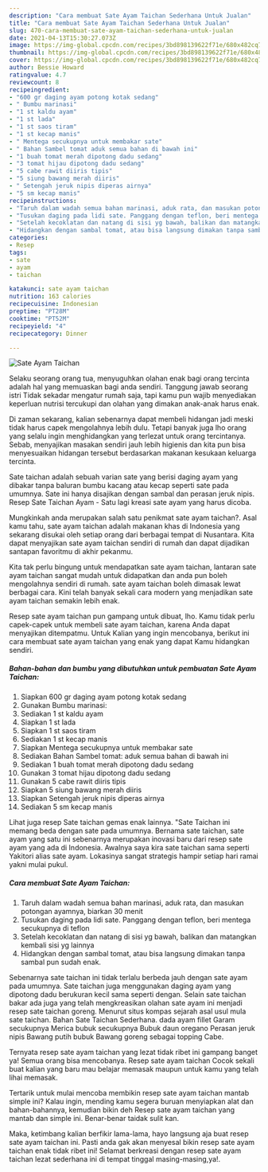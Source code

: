 ```yaml
---
description: "Cara membuat Sate Ayam Taichan Sederhana Untuk Jualan"
title: "Cara membuat Sate Ayam Taichan Sederhana Untuk Jualan"
slug: 470-cara-membuat-sate-ayam-taichan-sederhana-untuk-jualan
date: 2021-04-13T15:30:27.073Z
image: https://img-global.cpcdn.com/recipes/3bd898139622f71e/680x482cq70/sate-ayam-taichan-foto-resep-utama.jpg
thumbnail: https://img-global.cpcdn.com/recipes/3bd898139622f71e/680x482cq70/sate-ayam-taichan-foto-resep-utama.jpg
cover: https://img-global.cpcdn.com/recipes/3bd898139622f71e/680x482cq70/sate-ayam-taichan-foto-resep-utama.jpg
author: Bessie Howard
ratingvalue: 4.7
reviewcount: 8
recipeingredient:
- "600 gr daging ayam potong kotak sedang"
- " Bumbu marinasi"
- "1 st kaldu ayam"
- "1 st lada"
- "1 st saos tiram"
- "1 st kecap manis"
- " Mentega secukupnya untuk membakar sate"
- " Bahan Sambel tomat aduk semua bahan di bawah ini"
- "1 buah tomat merah dipotong dadu sedang"
- "3 tomat hijau dipotong dadu sedang"
- "5 cabe rawit diiris tipis"
- "5 siung bawang merah diiris"
- " Setengah jeruk nipis diperas airnya"
- "5 sm kecap manis"
recipeinstructions:
- "Taruh dalam wadah semua bahan marinasi, aduk rata, dan masukan potongan ayamnya, biarkan 30 menit"
- "Tusukan daging pada lidi sate. Panggang dengan teflon, beri mentega secukupnya di teflon"
- "Setelah kecoklatan dan natang di sisi yg bawah, balikan dan matangkan kembali sisi yg lainnya"
- "Hidangkan dengan sambal tomat, atau bisa langsung dimakan tanpa sambal pun sudah enak."
categories:
- Resep
tags:
- sate
- ayam
- taichan

katakunci: sate ayam taichan 
nutrition: 163 calories
recipecuisine: Indonesian
preptime: "PT28M"
cooktime: "PT52M"
recipeyield: "4"
recipecategory: Dinner

---
```



![Sate Ayam Taichan](https://img-global.cpcdn.com/recipes/3bd898139622f71e/680x482cq70/sate-ayam-taichan-foto-resep-utama.jpg)

Selaku seorang orang tua, menyuguhkan olahan enak bagi orang tercinta adalah hal yang memuaskan bagi anda sendiri. Tanggung jawab seorang istri Tidak sekadar mengatur rumah saja, tapi kamu pun wajib menyediakan keperluan nutrisi tercukupi dan olahan yang dimakan anak-anak harus enak.

Di zaman  sekarang, kalian sebenarnya dapat membeli hidangan jadi meski tidak harus capek mengolahnya lebih dulu. Tetapi banyak juga lho orang yang selalu ingin menghidangkan yang terlezat untuk orang tercintanya. Sebab, menyajikan masakan sendiri jauh lebih higienis dan kita pun bisa menyesuaikan hidangan tersebut berdasarkan makanan kesukaan keluarga tercinta. 

Sate taichan adalah sebuah varian sate yang berisi daging ayam yang dibakar tanpa baluran bumbu kacang atau kecap seperti sate pada umumnya. Sate ini hanya disajikan dengan sambal dan perasan jeruk nipis. Resep Sate Taichan Ayam - Satu lagi kreasi sate ayam yang harus dicoba.

Mungkinkah anda merupakan salah satu penikmat sate ayam taichan?. Asal kamu tahu, sate ayam taichan adalah makanan khas di Indonesia yang sekarang disukai oleh setiap orang dari berbagai tempat di Nusantara. Kita dapat menyajikan sate ayam taichan sendiri di rumah dan dapat dijadikan santapan favoritmu di akhir pekanmu.

Kita tak perlu bingung untuk mendapatkan sate ayam taichan, lantaran sate ayam taichan sangat mudah untuk didapatkan dan anda pun boleh mengolahnya sendiri di rumah. sate ayam taichan boleh dimasak lewat berbagai cara. Kini telah banyak sekali cara modern yang menjadikan sate ayam taichan semakin lebih enak.

Resep sate ayam taichan pun gampang untuk dibuat, lho. Kamu tidak perlu capek-capek untuk membeli sate ayam taichan, karena Anda dapat menyajikan ditempatmu. Untuk Kalian yang ingin mencobanya, berikut ini cara membuat sate ayam taichan yang enak yang dapat Kamu hidangkan sendiri.

<!--inarticleads1-->

##### Bahan-bahan dan bumbu yang dibutuhkan untuk pembuatan Sate Ayam Taichan:

1. Siapkan 600 gr daging ayam potong kotak sedang
1. Gunakan  Bumbu marinasi:
1. Sediakan 1 st kaldu ayam
1. Siapkan 1 st lada
1. Siapkan 1 st saos tiram
1. Sediakan 1 st kecap manis
1. Siapkan  Mentega secukupnya untuk membakar sate
1. Sediakan  Bahan Sambel tomat: aduk semua bahan di bawah ini
1. Sediakan 1 buah tomat merah dipotong dadu sedang
1. Gunakan 3 tomat hijau dipotong dadu sedang
1. Gunakan 5 cabe rawit diiris tipis
1. Siapkan 5 siung bawang merah diiris
1. Siapkan  Setengah jeruk nipis diperas airnya
1. Sediakan 5 sm kecap manis


Lihat juga resep Sate taichan gemas enak lainnya. &#34;Sate Taichan ini memang beda dengan sate pada umumnya. Bernama sate taichan, sate ayam yang satu ini sebenarnya merupakan inovasi baru dari resep sate ayam yang ada di Indonesia. Awalnya saya kira sate taichan sama seperti Yakitori alias sate ayam. Lokasinya sangat strategis hampir setiap hari ramai yakni mulai pukul. 

<!--inarticleads2-->

##### Cara membuat Sate Ayam Taichan:

1. Taruh dalam wadah semua bahan marinasi, aduk rata, dan masukan potongan ayamnya, biarkan 30 menit
1. Tusukan daging pada lidi sate. Panggang dengan teflon, beri mentega secukupnya di teflon
1. Setelah kecoklatan dan natang di sisi yg bawah, balikan dan matangkan kembali sisi yg lainnya
1. Hidangkan dengan sambal tomat, atau bisa langsung dimakan tanpa sambal pun sudah enak.


Sebenarnya sate taichan ini tidak terlalu berbeda jauh dengan sate ayam pada umumnya. Sate taichan juga menggunakan daging ayam yang dipotong dadu berukuran kecil sama seperti dengan. Selain sate taichan bakar ada juga yang telah mengkreasikan olahan sate ayam ini menjadi resep sate taichan goreng. Menurut situs kompas sejarah asal usul mula sate taichan. Bahan Sate Taichan Sederhana. dada ayam fillet Garam secukupnya Merica bubuk secukupnya Bubuk daun oregano Perasan jeruk nipis Bawang putih bubuk Bawang goreng sebagai topping Cabe. 

Ternyata resep sate ayam taichan yang lezat tidak ribet ini gampang banget ya! Semua orang bisa mencobanya. Resep sate ayam taichan Cocok sekali buat kalian yang baru mau belajar memasak maupun untuk kamu yang telah lihai memasak.

Tertarik untuk mulai mencoba membikin resep sate ayam taichan mantab simple ini? Kalau ingin, mending kamu segera buruan menyiapkan alat dan bahan-bahannya, kemudian bikin deh Resep sate ayam taichan yang mantab dan simple ini. Benar-benar taidak sulit kan. 

Maka, ketimbang kalian berfikir lama-lama, hayo langsung aja buat resep sate ayam taichan ini. Pasti anda gak akan menyesal bikin resep sate ayam taichan enak tidak ribet ini! Selamat berkreasi dengan resep sate ayam taichan lezat sederhana ini di tempat tinggal masing-masing,ya!.

